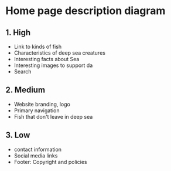 # Home page description diagram

## 1. High

- Link to kinds of fish
- Characteristics of deep sea creatures
- Interesting facts about Sea
- Interesting images to support da
- Search

## 2. Medium

- Website branding, logo
- Primary navigation
- Fish that don't leave in deep sea

## 3. Low

- contact information
- Social media links
- Footer: Copyright and policies
